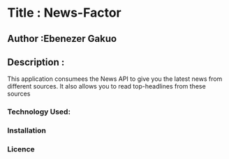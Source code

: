 # Title : News-Factor

## Author :Ebenezer Gakuo

## Description :
This application consumees the News API to give you the latest news from different sources. It also allows you to read top-headlines from these sources


### Technology Used:


### Installation

### Licence
